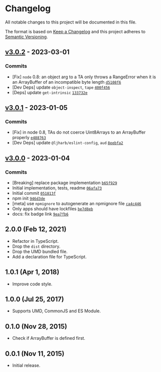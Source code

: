 # Changelog

All notable changes to this project will be documented in this file.

The format is based on [Keep a Changelog](https://keepachangelog.com/en/1.0.0/)
and this project adheres to [Semantic Versioning](https://semver.org/spec/v2.0.0.html).

## [v3.0.2](https://github.com/fengyuanchen/is-array-buffer/compare/v3.0.1...v3.0.2) - 2023-03-01

### Commits

- [Fix] `node` 0.8: an object arg to a TA only throws a RangeError when it is an ArrayBuffer of an incompatible byte length [`d5108f6`](https://github.com/fengyuanchen/is-array-buffer/commit/d5108f6d06245e616b6c563995f214a38732243c)
- [Dev Deps] update `object-inspect`, `tape` [`400f456`](https://github.com/fengyuanchen/is-array-buffer/commit/400f4563ccbe27c7fbb485665352c76210bba9cb)
- [Deps] update `get-intrinsic` [`133732e`](https://github.com/fengyuanchen/is-array-buffer/commit/133732ec88f8dded1c705b758badc2240077a6d8)

## [v3.0.1](https://github.com/fengyuanchen/is-array-buffer/compare/v3.0.0...v3.0.1) - 2023-01-05

### Commits

- [Fix] in node 0.8, TAs do not coerce Uint8Arrays to an ArrayBuffer properly [`e488763`](https://github.com/fengyuanchen/is-array-buffer/commit/e48876346f446825dad619e55dcc830ed93f2853)
- [Dev Deps] update `@ljharb/eslint-config`, `aud` [`8eebfa2`](https://github.com/fengyuanchen/is-array-buffer/commit/8eebfa21881f3a9fa5094f8c486f00e496658ea9)

## [v3.0.0](https://github.com/fengyuanchen/is-array-buffer/compare/v2.0.0...v3.0.0) - 2023-01-04

### Commits

- [Breaking] replace package implementation [`b65f929`](https://github.com/fengyuanchen/is-array-buffer/commit/b65f929d856d2a42f043be0f5a0fc2e067370ed1)
- Initial implementation, tests, readme [`06afa73`](https://github.com/fengyuanchen/is-array-buffer/commit/06afa73e775960802ea9257cc6b4cdf768c72d3f)
- Initial commit [`051813f`](https://github.com/fengyuanchen/is-array-buffer/commit/051813f15e3cbf515e2447306761dd9c42819150)
- npm init [`946d3de`](https://github.com/fengyuanchen/is-array-buffer/commit/946d3de82b15471fb2c00a4a2a5a52eb0515eb04)
- [meta] use `npmignore` to autogenerate an npmignore file [`ca4c446`](https://github.com/fengyuanchen/is-array-buffer/commit/ca4c446f37daf5ab8cc590f2194574c2706561ed)
- Only apps should have lockfiles [`be7d8eb`](https://github.com/fengyuanchen/is-array-buffer/commit/be7d8eb09dc5033c04df85d7ba9a8714f4e54357)
- docs: fix badge link [`9ea7fb6`](https://github.com/fengyuanchen/is-array-buffer/commit/9ea7fb638e79f8938161b3b7370cb965d8e93a8b)

<!-- auto-changelog-above -->

## 2.0.0 (Feb 12, 2021)

- Refactor in TypeScript.
- Drop the `dist` directory.
- Drop the UMD bundled file.
- Add a declaration file for TypeScript.

## 1.0.1 (Apr 1, 2018)

- Improve code style.

## 1.0.0 (Jul 25, 2017)

- Supports UMD, CommonJS and ES Module.

## 0.1.0 (Nov 28, 2015)

- Check if ArrayBuffer is defined first.

## 0.0.1 (Nov 11, 2015)

- Initial release.
